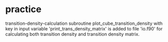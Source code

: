 # practice
transition-density-calculation
subroutine plot_cube_transition_density with key in input variable 'print_trans_density_matrix' is added to file 'io.f90' for calculating both transition density and transition density matrix.
